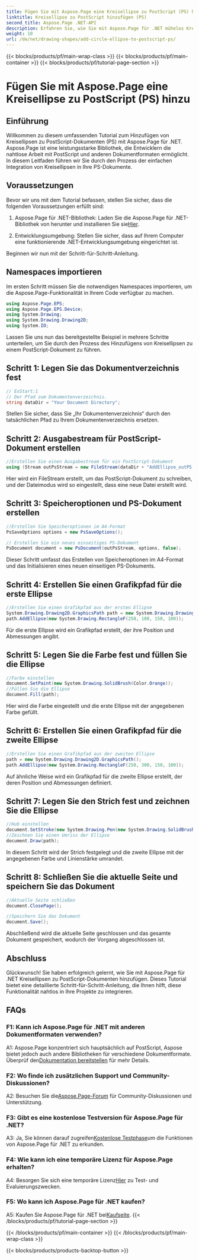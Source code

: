 ```yaml
---
title: Fügen Sie mit Aspose.Page eine Kreisellipse zu PostScript (PS) hinzu
linktitle: Kreisellipse zu PostScript hinzufügen (PS)
second_title: Aspose.Page .NET-API
description: Erfahren Sie, wie Sie mit Aspose.Page für .NET mühelos Kreisellipsen zu PostScript-Dokumenten (PS) hinzufügen. Befolgen Sie unsere Schritt-für-Schritt-Anleitung für eine nahtlose Integration.
weight: 10
url: /de/net/drawing-shapes/add-circle-ellipse-to-postscript-ps/
---
```


{{< blocks/products/pf/main-wrap-class >}}
{{< blocks/products/pf/main-container >}}
{{< blocks/products/pf/tutorial-page-section >}}

# Fügen Sie mit Aspose.Page eine Kreisellipse zu PostScript (PS) hinzu

## Einführung

Willkommen zu diesem umfassenden Tutorial zum Hinzufügen von Kreisellipsen zu PostScript-Dokumenten (PS) mit Aspose.Page für .NET. Aspose.Page ist eine leistungsstarke Bibliothek, die Entwicklern die nahtlose Arbeit mit PostScript und anderen Dokumentformaten ermöglicht. In diesem Leitfaden führen wir Sie durch den Prozess der einfachen Integration von Kreisellipsen in Ihre PS-Dokumente.

## Voraussetzungen

Bevor wir uns mit dem Tutorial befassen, stellen Sie sicher, dass die folgenden Voraussetzungen erfüllt sind:

1.  Aspose.Page für .NET-Bibliothek: Laden Sie die Aspose.Page für .NET-Bibliothek von herunter und installieren Sie sie[Hier](https://releases.aspose.com/page/net/).

2. Entwicklungsumgebung: Stellen Sie sicher, dass auf Ihrem Computer eine funktionierende .NET-Entwicklungsumgebung eingerichtet ist.

Beginnen wir nun mit der Schritt-für-Schritt-Anleitung.

## Namespaces importieren

Im ersten Schritt müssen Sie die notwendigen Namespaces importieren, um die Aspose.Page-Funktionalität in Ihrem Code verfügbar zu machen.

```csharp
using Aspose.Page.EPS;
using Aspose.Page.EPS.Device;
using System.Drawing;
using System.Drawing.Drawing2D;
using System.IO;
```

Lassen Sie uns nun das bereitgestellte Beispiel in mehrere Schritte unterteilen, um Sie durch den Prozess des Hinzufügens von Kreisellipsen zu einem PostScript-Dokument zu führen.

## Schritt 1: Legen Sie das Dokumentverzeichnis fest

```csharp
// ExStart:1
// Der Pfad zum Dokumentenverzeichnis.
string dataDir = "Your Document Directory";
```

Stellen Sie sicher, dass Sie „Ihr Dokumentenverzeichnis“ durch den tatsächlichen Pfad zu Ihrem Dokumentenverzeichnis ersetzen.

## Schritt 2: Ausgabestream für PostScript-Dokument erstellen

```csharp
//Erstellen Sie einen Ausgabestream für ein PostScript-Dokument
using (Stream outPsStream = new FileStream(dataDir + "AddEllipse_outPS.ps", FileMode.Create))
```

Hier wird ein FileStream erstellt, um das PostScript-Dokument zu schreiben, und der Dateimodus wird so eingestellt, dass eine neue Datei erstellt wird.

## Schritt 3: Speicheroptionen und PS-Dokument erstellen

```csharp
//Erstellen Sie Speicheroptionen im A4-Format
PsSaveOptions options = new PsSaveOptions();

// Erstellen Sie ein neues einseitiges PS-Dokument
PsDocument document = new PsDocument(outPsStream, options, false);
```

Dieser Schritt umfasst das Erstellen von Speicheroptionen im A4-Format und das Initialisieren eines neuen einseitigen PS-Dokuments.

## Schritt 4: Erstellen Sie einen Grafikpfad für die erste Ellipse

```csharp
//Erstellen Sie einen Grafikpfad aus der ersten Ellipse
System.Drawing.Drawing2D.GraphicsPath path = new System.Drawing.Drawing2D.GraphicsPath();
path.AddEllipse(new System.Drawing.RectangleF(250, 100, 150, 100));
```

Für die erste Ellipse wird ein Grafikpfad erstellt, der ihre Position und Abmessungen angibt.

## Schritt 5: Legen Sie die Farbe fest und füllen Sie die Ellipse

```csharp
//Farbe einstellen
document.SetPaint(new System.Drawing.SolidBrush(Color.Orange));
//Füllen Sie die Ellipse
document.Fill(path);
```

Hier wird die Farbe eingestellt und die erste Ellipse mit der angegebenen Farbe gefüllt.

## Schritt 6: Erstellen Sie einen Grafikpfad für die zweite Ellipse

```csharp
//Erstellen Sie einen Grafikpfad aus der zweiten Ellipse
path = new System.Drawing.Drawing2D.GraphicsPath();
path.AddEllipse(new System.Drawing.RectangleF(250, 300, 150, 100));
```

Auf ähnliche Weise wird ein Grafikpfad für die zweite Ellipse erstellt, der deren Position und Abmessungen definiert.

## Schritt 7: Legen Sie den Strich fest und zeichnen Sie die Ellipse

```csharp
//Hub einstellen
document.SetStroke(new System.Drawing.Pen(new System.Drawing.SolidBrush(Color.Red), 3));
//Zeichnen Sie einen Umriss der Ellipse
document.Draw(path);
```

In diesem Schritt wird der Strich festgelegt und die zweite Ellipse mit der angegebenen Farbe und Linienstärke umrandet.

## Schritt 8: Schließen Sie die aktuelle Seite und speichern Sie das Dokument

```csharp
//Aktuelle Seite schließen
document.ClosePage();

//Speichern Sie das Dokument
document.Save();
```

Abschließend wird die aktuelle Seite geschlossen und das gesamte Dokument gespeichert, wodurch der Vorgang abgeschlossen ist.

## Abschluss

Glückwunsch! Sie haben erfolgreich gelernt, wie Sie mit Aspose.Page für .NET Kreisellipsen zu PostScript-Dokumenten hinzufügen. Dieses Tutorial bietet eine detaillierte Schritt-für-Schritt-Anleitung, die Ihnen hilft, diese Funktionalität nahtlos in Ihre Projekte zu integrieren.

## FAQs

### F1: Kann ich Aspose.Page für .NET mit anderen Dokumentformaten verwenden?

 A1: Aspose.Page konzentriert sich hauptsächlich auf PostScript, Aspose bietet jedoch auch andere Bibliotheken für verschiedene Dokumentformate. Überprüf den[Dokumentation bereitstellen](https://reference.aspose.com/page/net/) für mehr Details.

### F2: Wo finde ich zusätzlichen Support und Community-Diskussionen?

 A2: Besuchen Sie die[Aspose.Page-Forum](https://forum.aspose.com/c/page/39) für Community-Diskussionen und Unterstützung.

### F3: Gibt es eine kostenlose Testversion für Aspose.Page für .NET?

 A3: Ja, Sie können darauf zugreifen[Kostenlose Testphase](https://releases.aspose.com/)um die Funktionen von Aspose.Page für .NET zu erkunden.

### F4: Wie kann ich eine temporäre Lizenz für Aspose.Page erhalten?

 A4: Besorgen Sie sich eine temporäre Lizenz[Hier](https://purchase.aspose.com/temporary-license/) zu Test- und Evaluierungszwecken.

### F5: Wo kann ich Aspose.Page für .NET kaufen?

 A5: Kaufen Sie Aspose.Page für .NET bei[Kaufseite](https://purchase.aspose.com/buy).
{{< /blocks/products/pf/tutorial-page-section >}}

{{< /blocks/products/pf/main-container >}}
{{< /blocks/products/pf/main-wrap-class >}}

{{< blocks/products/products-backtop-button >}}
